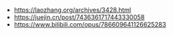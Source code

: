 - https://laozhang.org/archives/3428.html
- https://juejin.cn/post/7436361717443330058
- https://www.bilibili.com/opus/786609641126625283
